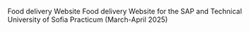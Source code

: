 Food delivery Website
Food delivery Website for the SAP and Technical University of Sofia Practicum (March-April 2025)
